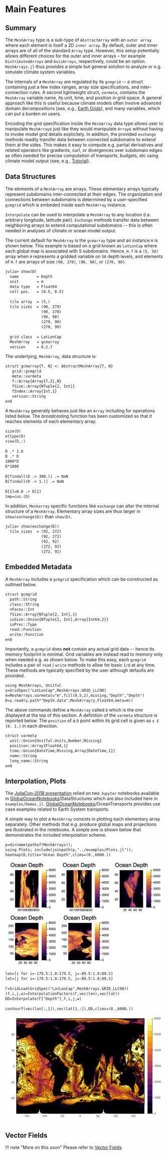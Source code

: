 # Main Features

## Summary

The `MeshArray` type is a sub-type of `AbstractArray` with an `outer array` where each element is itself a 2D `inner array`. By default, outer and inner arrays are of all of the standard `Array` type. However, this setup potentially allows different choices for the outer and inner arrays – for example `DistributedArrays` and `AxisArrays`, respectively, could be an option. `MeshArrays.jl` thus provides a simple but general solution to analyze or e.g. simulate climate system variables. 

The internals of a `MeshArray` are regulated by its `gcmgrid` -- a struct containing just a few index ranges, array size specifications, and inter-connection rules. A second  lightweight struct, `varmeta`, contains the `MeshArray` variable name, its unit, time, and position in grid space. A general approach like this is useful because climate models often involve advanced domain decompositions (see, e.g., [Earth Grids](@ref)), and many variables, which can put a burden on users. 

Encoding the grid specification inside the `MeshArray` data type allows user to manipulate `MeshArray`s just like they would manipulate `Array`s without having to invoke model grid details explicitely. In addition, the provided `exchange` methods readily transfer data between connected subdomains to extend them at the sides. This makes it easy to compute e.g. partial derivatives and related operators like gradients, curl, or divergences over subdomain edges as often needed for precise computation of transports, budgets, etc using climate model output (see, e.g., [Tutorial](@ref)).

## Data Structures

The elements of a `MeshArray` are arrays. These elementary arrays typically represent subdomains inter-connected at their edges. The organization and connections between subdomains is determined by a user-specified `gcmgrid` which is embeded inside each `MeshArray` instance. 

`Interpolate` can be used to interpolate a `MeshArray` to any location (i.e. arbitrary longitude, latitude pair). `Exchange` methods transfer data between neighboring arrays to extend computational subdomains -- this is often needed in analyses of climate or ocean model output. 

The current default for `MeshArray` is the `gcmarray` type and an instance `H` is shown below. This example is based on a grid known as `LatLonCap` where each global map is associated with 5 subdomains. Hence, `H.f` is a `(5, 50)` array when `H` represents a gridded variable on `50` depth levels, and elements of  `H.f` are arrays of size `(90, 270)`, `(90, 90)`, or `(270, 90)`. 

```
julia> show(D)
  name        = Depth
  unit        = m
  data type   = Float64
  cell pos.   = [0.5, 0.5]

  tile array  = (5,)
  tile sizes  = (90, 270)
                (90, 270)
                (90, 90)
                (270, 90)
                (270, 90)

  grid class  = LatLonCap
  MeshArray   = gcmarray 
  version     = 0.2.7 
```

The underlying, `MeshArray`, data structure is:

```
struct gcmarray{T, N} <: AbstractMeshArray{T, N}
   grid::gcmgrid
   meta::varmeta
   f::Array{Array{T,2},N}
   fSize::Array{NTuple{2, Int}}
   fIndex::Array{Int,1}
   version::String
end
```

A `MeshArray` generally behaves just like an `Array` including for operations listed below. The _broadcasting_ function has been customized so that it reaches elements of each elementary array.

```
size(D)
eltype(D)
view(D,:)

D .* 1.0
D .* D
1000*D
D*1000

D[findall(D .> 300.)] .= NaN
D[findall(D .< 1.)] .= NaN

D[1]=0.0 .+ D[1]
tmp=cos.(D)
```

In addition, `Mesharray` specific functions like `exchange` can alter the internal structure of a `MeshArray`. Elementary array sizes are thus larger in `show(exchange(D))` than `show(D)`.

```
julia> show(exchange(D))
  tile sizes  = (92, 272)
                (92, 272)
                (92, 92)
                (272, 92)
                (272, 92)
```

## Embedded Metadata

A `MeshArray` includes a `gcmgrid` specification which can be constructed as outlined below.

```
struct gcmgrid
  path::String
  class::String
  nFaces::Int
  fSize::Array{NTuple{2, Int},1}
  ioSize::Union{NTuple{2, Int},Array{Int64,2}}
  ioPrec::Type
  read::Function
  write::Function
end
```

Importantly, a `gcmgrid` does **not** contain any actual grid data -- hence its memory footprint is minimal. Grid variables are instead read to memory only when needed e.g. as shown below. To make this easy, each `gcmgrid` includes a pair of `read` / `write` methods to allow for basic `I/O` at any time. These methods are typically specified by the user although defaults are provided. 

```
using MeshArrays, Unitful
γ=GridSpec("LatLonCap",MeshArrays.GRID_LLC90)
m=MeshArrays.varmeta(u"m",fill(0.5,2),missing,"Depth","Depth")
D=γ.read(γ.path*"Depth.data",MeshArray(γ,Float64;meta=m))
```

The above commands define a `MeshArray` called `D` which is the one displayed at the top of this section. A definition of the `varmeta` structure is reported below. The `position` of a `D` point within its grid cell is given as `x ∈ [0. 1.]` in each direction.

```
struct varmeta
  unit::Union{Unitful.Units,Number,Missing}
  position::Array{Float64,1}
  time::Union{DateTime,Missing,Array{DateTime,1}}
  name::String
  long_name::String
end
```

## Interpolation, Plots

The [JuliaCon-2018 presentation](https://youtu.be/RDxAy_zSUvg) relied on two `Jupyter` notebooks available in [GlobalOceanNotebooks](https://github.com/juliaclimate/GlobalOceanNotebooks.git)/DataStructures which are also included here in `examples/Demos.jl`. [GlobalOceanNotebooks](https://github.com/juliaclimate/GlobalOceanNotebooks.git)/OceanTransports provides use case examples related to Earth System transports.


A simple way to plot a `MeshArray` consists in plotting each elementary array separately. Other methods that e.g. produce global maps and projections are illustrated in the notebooks. A simple one is shown below that demonstrates the included interpolation scheme.

```
p=dirname(pathof(MeshArrays));
using Plots; include(joinpath(p,"../examples/Plots.jl"));
heatmap(D,title="Ocean Depth",clims=(0.,6000.))
```

![OceanDepthMap](https://raw.githubusercontent.com/juliaclimate/MeshArrays.jl/master/docs/images/ocean_depth.png)

```
lon=[i for i=-179.5:1.0:179.5, j=-89.5:1.0:89.5]
lat=[j for i=-179.5:1.0:179.5, j=-89.5:1.0:89.5]

Γ=GridLoad(GridSpec("LatLonCap",MeshArrays.GRID_LLC90))
(f,i,j,w)=InterpolationFactors(Γ,vec(lon),vec(lat))
DD=Interpolate(Γ["Depth"],f,i,j,w)

contourf(vec(lon[:,1]),vec(lat[1,:]),DD,clims=(0.,6000.))
```

![OceanDepthMap](https://raw.githubusercontent.com/juliaclimate/MeshArrays.jl/master/docs/images/interp_depth.png)

## Vector Fields

!!! note "More on this soon"
    Please refer to [Vector Fields](@ref)